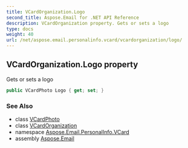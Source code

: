 ```yaml
---
title: VCardOrganization.Logo
second_title: Aspose.Email for .NET API Reference
description: VCardOrganization property. Gets or sets a logo
type: docs
weight: 40
url: /net/aspose.email.personalinfo.vcard/vcardorganization/logo/
---
```

## VCardOrganization.Logo property

Gets or sets a logo

```csharp
public VCardPhoto Logo { get; set; }
```

### See Also

* class [VCardPhoto](../../vcardphoto/)
* class [VCardOrganization](../)
* namespace [Aspose.Email.PersonalInfo.VCard](../../vcardorganization/)
* assembly [Aspose.Email](../../../)



